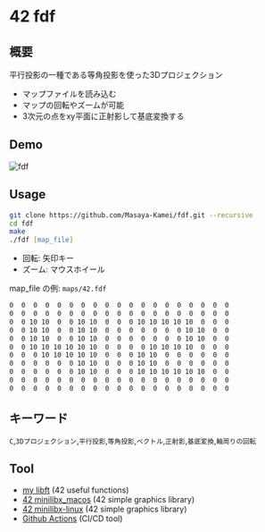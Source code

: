 # 42 fdf

## 概要

平行投影の一種である等角投影を使った3Dプロジェクション

- マップファイルを読み込む
- マップの回転やズームが可能
- 3次元の点をxy平面に正射影して基底変換する

## Demo

![fdf](https://user-images.githubusercontent.com/50983708/153358359-3cae0d77-476d-481e-b254-cf85210f0178.gif)

## Usage

```zsh
git clone https://github.com/Masaya-Kamei/fdf.git --recursive
cd fdf
make
./fdf [map_file]
```

- 回転: 矢印キー
- ズーム: マウスホイール

map_file の例: `maps/42.fdf`

```txt
0  0  0  0  0  0  0  0  0  0  0  0  0  0  0  0  0  0  0
0  0  0  0  0  0  0  0  0  0  0  0  0  0  0  0  0  0  0
0  0 10 10  0  0 10 10  0  0  0 10 10 10 10 10  0  0  0
0  0 10 10  0  0 10 10  0  0  0  0  0  0  0 10 10  0  0
0  0 10 10  0  0 10 10  0  0  0  0  0  0  0 10 10  0  0
0  0 10 10 10 10 10 10  0  0  0  0 10 10 10 10  0  0  0
0  0  0 10 10 10 10 10  0  0  0 10 10  0  0  0  0  0  0
0  0  0  0  0  0 10 10  0  0  0 10 10  0  0  0  0  0  0
0  0  0  0  0  0 10 10  0  0  0 10 10 10 10 10 10  0  0
0  0  0  0  0  0  0  0  0  0  0  0  0  0  0  0  0  0  0
0  0  0  0  0  0  0  0  0  0  0  0  0  0  0  0  0  0  0
```

## キーワード

`C`,`3Dプロジェクション`,`平行投影`,`等角投影`,`ベクトル`,`正射影`,`基底変換`,`軸周りの回転` 

## Tool

- [my libft](https://github.com/Masaya-Kamei/libft) (42 useful functions)
- [42 minilibx_macos](https://git.hexanyn.fr/42-bocal/minilibx/-/tree/master/minilibx_macos) (42 simple graphics library)
- [42 minilibx-linux](https://github.com/42Paris/minilibx-linux) (42 simple graphics library)
- [Github Actions](https://docs.github.com/ja/actions) (CI/CD tool)
